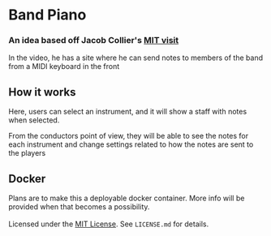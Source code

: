 # Band Piano
### An idea based off Jacob Collier's [MIT visit](https://youtu.be/LdtK_oiyJAo?si=21nQyqail7QYp5wE)

In the video, he has a site where he can send notes to members of the band from a MIDI keyboard in the front

## How it works
Here, users can select an instrument, and it will show a staff with notes when selected.

From the conductors point of view, they will be able to see the notes for each instrument and change settings related
to how the notes are sent to the players

## Docker
Plans are to make this a deployable docker container. More info will be provided when that becomes a possibility.
\
\
Licensed under the [MIT License](https://opensource.org/license/mit). See `LICENSE.md` for details.
